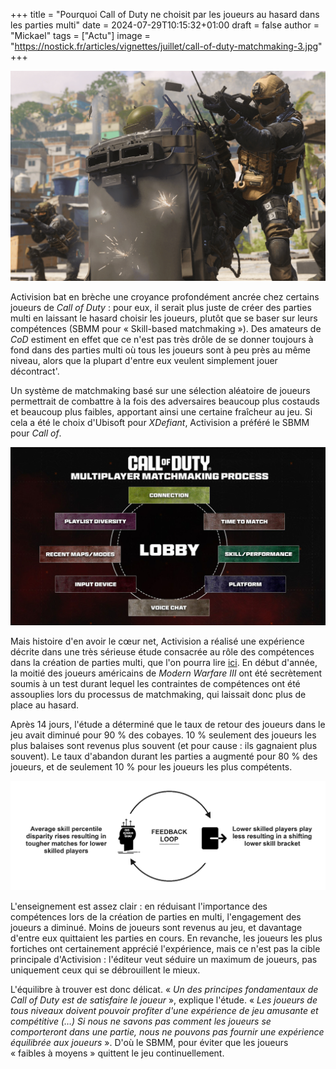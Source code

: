 +++
title = "Pourquoi Call of Duty ne choisit par les joueurs au hasard dans les parties multi"
date = 2024-07-29T10:15:32+01:00
draft = false
author = "Mickael"
tags = ["Actu"]
image = "https://nostick.fr/articles/vignettes/juillet/call-of-duty-matchmaking-3.jpg"
+++

![Call of Duty matchmaking](call-of-duty-matchmaking-3.jpg "")

Activision bat en brèche une croyance profondément ancrée chez certains joueurs de *Call of Duty* : pour eux, il serait plus juste de créer des parties multi en laissant le hasard choisir les joueurs, plutôt que se baser sur leurs compétences (SBMM pour « Skill-based matchmaking »). Des amateurs de *CoD* estiment en effet que ce n'est pas très drôle de se donner toujours à fond dans des parties multi où tous les joueurs sont à peu près au même niveau, alors que la plupart d'entre eux veulent simplement jouer décontract'.

Un système de matchmaking basé sur une sélection aléatoire de joueurs permettrait de combattre à la fois des adversaires beaucoup plus costauds et beaucoup plus faibles, apportant ainsi une certaine fraîcheur au jeu. Si cela a été le choix d'Ubisoft pour *XDefiant*, Activision a préféré le SBMM pour *Call of*.

![Call of Duty matchmaking](call-of-duty-matchmaking-2.jpg "")

Mais histoire d'en avoir le cœur net, Activision a réalisé une expérience décrite dans une très sérieuse étude consacrée au rôle des compétences dans la création de parties multi, que l'on pourra lire [ici](https://www.activision.com/cdn/research/CallofDuty_Matchmaking_Series_2.pdf). En début d'année, la moitié des joueurs américains de *Modern Warfare III* ont été secrètement soumis à un test durant lequel les contraintes de compétences ont été assouplies lors du processus de matchmaking, qui laissait donc plus de place au hasard.

Après 14 jours, l'étude a déterminé que le taux de retour des joueurs dans le jeu avait diminué pour 90 % des cobayes. 10 % seulement des joueurs les plus balaises sont revenus plus souvent (et pour cause : ils gagnaient plus souvent). Le taux d'abandon durant les parties a augmenté pour 80 % des joueurs, et de seulement 10 % pour les joueurs les plus compétents.

![Call of Duty matchmaking](call-of-duty-matchmaking.jpg "Un des graphiques très sérieux de l'étude.")

L'enseignement est assez clair : en réduisant l'importance des compétences lors de la création de parties en multi, l'engagement des joueurs a diminué. Moins de joueurs sont revenus au jeu, et davantage d'entre eux quittaient les parties en cours. En revanche, les joueurs les plus fortiches ont certainement apprécié l'expérience, mais ce n'est pas la cible principale d'Activision : l'éditeur veut séduire un maximum de joueurs, pas uniquement ceux qui se débrouillent le mieux.

L'équilibre à trouver est donc délicat. « *Un des principes fondamentaux de Call of Duty est de satisfaire le joueur* », explique l'étude. « *Les joueurs de tous niveaux doivent pouvoir profiter d'une expérience de jeu amusante et compétitive (…) Si nous ne savons pas comment les joueurs se comporteront dans une partie, nous ne pouvons pas fournir une expérience équilibrée aux joueurs* ». D'où le SBMM, pour éviter que les joueurs « faibles à moyens » quittent le jeu continuellement.
